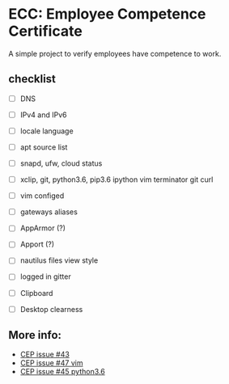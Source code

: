 # ECC: Employee Competence Certificate

A simple project to verify employees have competence to work.

## checklist

- [ ] DNS
- [ ] IPv4 and IPv6
- [ ] locale language
- [ ] apt source list
- [ ] snapd, ufw, cloud status
- [ ] xclip, git, python3.6, pip3.6 ipython vim terminator git curl
- [ ] vim configed
- [ ] gateways aliases
- [ ] AppArmor (?)
- [ ] Apport (?)
- [ ] nautilus files view style
- [ ] logged in gitter
- [ ] Clipboard
- [ ] Desktop clearness


## More info:

* [CEP issue #43](https://github.com/Carrene/CEP/issues/43)
* [CEP issue #47 vim](https://github.com/Carrene/CEP/issues/47)
* [CEP issue #45 python3.6](https://github.com/Carrene/CEP/issues/45)
 

